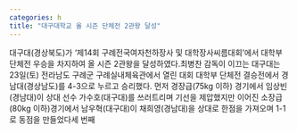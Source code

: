 ```yaml
---
categories: h
title: "대구대학교 올 시즌 단체전 2관왕 달성"
---
```

대구대(경상북도)가 ‘제14회 구례전국여자천하장사 및 대학장사씨름대회’에서 대학부 단체전 우승을 차지하여 올 시즌 2관왕을 달성하였다.최병찬 감독이 이끄는 대구대는 23일(토) 전라남도 구례군 구례실내체육관에서 열린 대회 대학부 단체전 결승전에서 경남대(경상남도)를 4-3으로 누르고 승리했다. 먼저 경장급(75kg 이하) 경기에서 임상빈(경남대)이 상대 선수 가수호(대구대)를 쓰러트리며 기선을 제압했지만 이어진 소장급(80kg 이하)경기에서 남우혁(대구대)이 채희영(경남대)을 상대로 한점을 가져오며 1-1로 동점을 만들었다세 번째